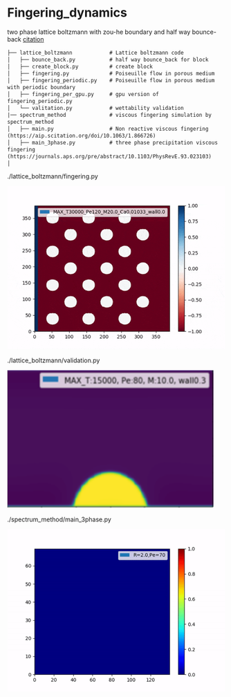 # Fingering_dynamics
two phase lattice boltzmann with zou-he boundary and half way bounce-back
[citation](https://www.sciencedirect.com/science/article/pii/S0377025715002037?via%3Dihub)

    ├── lattice_boltzmann            # Lattice boltzmann code
    │   ├── bounce_back.py           # half way bounce_back for block
    │   ├── create_block.py          # create block
    │   ├── fingering.py             # Poiseuille flow in porous medium
    │   ├── fingering_periodic.py    # Poiseuille flow in porous medium with periodic boundary
    │   ├── fingering_per_gpu.py     # gpu version of fingering_periodic.py 
    │   └── valitation.py            # wettability validation
    |── spectrum_method              # viscous fingering simulation by spectrum_method
    │   ├── main.py                  # Non reactive viscous fingering (https://aip.scitation.org/doi/10.1063/1.866726)
    │   ├── main_3phase.py           # three phase precipitation viscous fingering (https://journals.aps.org/pre/abstract/10.1103/PhysRevE.93.023103)
    │   
    
./lattice_boltzmann/fingering.py

![](ezgif.com-video-to-gif-compressor.gif)


./lattice_boltzmann/validation.py

![](wettability_validation.png)

./spectrum_method/main_3phase.py

![](3phase_precipitationVF.gif)
